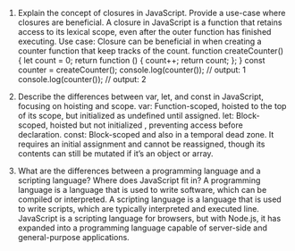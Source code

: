 1. Explain the concept of closures in JavaScript. Provide a use-case where closures are beneficial.
      A closure in JavaScript is a function that retains access to its lexical scope, even after the outer function has finished executing.
      Use case: Closure can be beneficial in when creating a counter function that keep tracks of the count.
      function createCounter() {
      let count = 0;
      return function () {
      count++;
      return count;
      };
    }
    const counter = createCounter();
    console.log(counter()); // output: 1
    console.log(counter()); // output: 2

2. Describe the differences between var, let, and const in JavaScript, focusing on hoisting and scope.
    var: Function-scoped, hoisted to the top of its scope, but initialized as undefined until assigned.
    let: Block-scoped, hoisted but not initialized , preventing access before declaration.
    const: Block-scoped and also in a temporal dead zone. It requires an initial assignment and cannot be reassigned, though its contents can still be mutated if it’s an object or array.

3. What are the differences between a programming language and a scripting language? Where does JavaScript fit in?
    A programming language is a language that is used to write software, which can be compiled or interpreted.
    A scripting language is a language that is used to write scripts, which are typically interpreted and executed line.
    JavaScript  is a scripting language for browsers, but with Node.js, it has expanded into a programming language capable of server-side and general-purpose applications.

